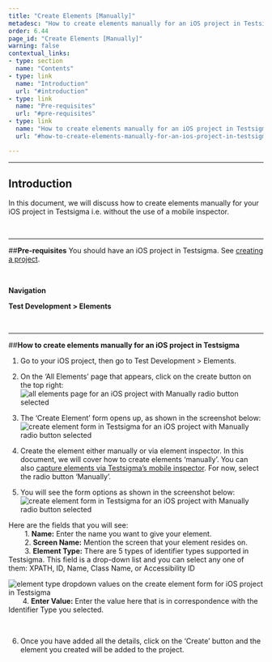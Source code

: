 ```yaml
---
title: "Create Elements [Manually]"
metadesc: "How to create elements manually for an iOS project in Testsigma."
order: 6.44
page_id: "Create Elements [Manually]"
warning: false
contextual_links:
- type: section
  name: "Contents"
- type: link
  name: "Introduction"
  url: "#introduction"
- type: link
  name: "Pre-requisites"
  url: "#pre-requisites"
- type: link
  name: "How to create elements manually for an iOS project in Testsigma"
  url: "#how-to-create-elements-manually-for-an-ios-project-in-testsigma"

---
```



---
## **Introduction**
In this document, we will discuss how to create elements manually for your iOS project in Testsigma i.e. without the use of a mobile inspector.

<br>

---
##**Pre-requisites**
You should have an iOS project in Testsigma. See [creating a project](https://testsigma.com/docs/projects/overview/).

<br>

**Navigation**

**Test Development > Elements**

<br>

---
##**How to create elements manually for an iOS project in Testsigma**

1. Go to your iOS project, then go to Test Development > Elements.
2. On the ‘All Elements’ page that appears, click on the create button on the top right:
![all elements page for an iOS project with Manually radio button selected](https://docs.testsigma.com/images/create-manually/all-elements-page-create-element-manually-ios-testsigma.png)

3. The ‘Create Element’ form opens up, as shown in the screenshot below:
![create element form in Testsigma for an iOS project with Manually radio button selected](https://docs.testsigma.com/images/create-manually/create-element-form-highlighted-manually-ios-testsigma.png)

4. Create the element either manually or via element inspector. In this document, we will cover how to create elements ‘manually’. You can also [capture elements via Testsigma’s mobile inspector](https://testsigma.com/docs/elements/ios-apps/capture-single-element/). For now, select the radio button ‘Manually’.

5.  You will see the form options as shown in the screenshot below:
![create element form in Testsigma for an iOS project with Manually radio button selected ](https://docs.testsigma.com/images/create-manually/create-element-manually-ios-testsigma.png)

Here are the fields that you will see:<br>
&emsp;&emsp; 1. **Name:** Enter the name you want to give your element.<br>
&emsp;&emsp; 2. **Screen Name:** Mention the screen that your element resides on.<br>
&emsp;&emsp; 3. **Element Type:** There are 5 types of identifier types supported in Testsigma. This field is a drop-down list and you can select any one of them: XPATH, ID, Name, Class Name, or Accessibility ID<br>

![element type dropdown values on the create element form for iOS project in Testsigma](https://docs.testsigma.com/images/create-manually/element-type-dropdown-value-create-an-element-ios-testsigma.png)
&emsp;&emsp;4. **Enter Value:** Enter the value here that is in correspondence with the Identifier Type you selected.

<br>

6. Once you have added all the details, click on the ‘Create’ button and the element you created will be added to the project.


